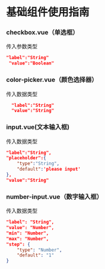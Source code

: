 # 基础组件使用指南

### checkbox.vue（单选框）
传入参数类型
```json
"label":"String"
 "value":"Boolean"
```

### color-picker.vue（颜色选择器）
传入数据类型
```json
  "label":"String"
  "value":"String"
```
### input.vue(文本输入框)
传入数据类型
```json
"label":"String",
"placeholder":{
    "type":"String",
    "default":'please input'
},
"value":"String"
```
### number-input.vue（数字输入框）
传入数据类型
```json
"label": "String",
"value": "Number",
"min": "Number",
"max": "Number",
"step": {
    "type": "Number",
    "default": "1"
}
```